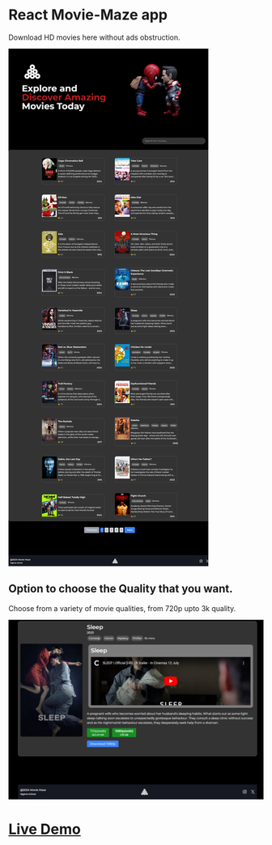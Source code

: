 # React Movie-Maze app

Download HD movies here without ads obstruction.

![Homepage](https://github.com/emmanuel-455/movie-maze/blob/main/src/assets/MMHP.png)


## Option to choose the Quality that you want.

Choose from a variety of movie qualities, from 720p upto 3k quality.


![Homepage](https://github.com/emmanuel-455/movie-maze/blob/main/src/assets/MMDP.png)

# [Live Demo](https://movie-maze-theta.vercel.app/Home)
